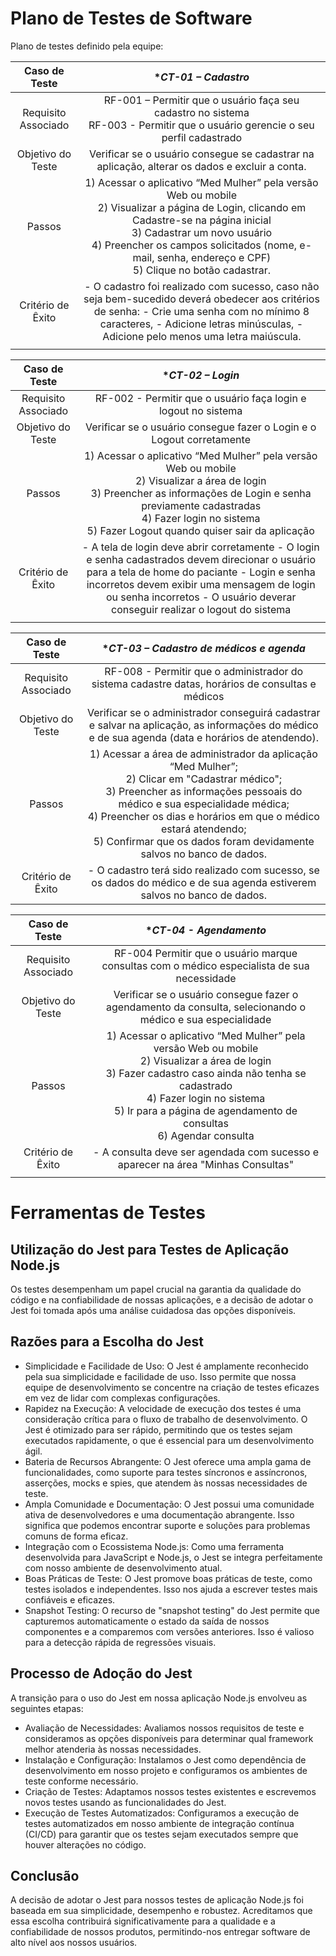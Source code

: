 # Plano de Testes de Software

Plano de testes definido pela equipe:

| **Caso de Teste** 	| **CT-01 – Cadastro* 	|
|:---:	|:---:	|
|	Requisito Associado 	| RF-001 – Permitir que o usuário faça seu cadastro no sistema </br> RF-003 - Permitir que o usuário gerencie o seu perfil cadastrado | 
| Objetivo do Teste 	| Verificar se o usuário consegue se cadastrar na aplicação, alterar os dados e excluir a conta. |
| Passos 	| 1) Acessar o aplicativo “Med Mulher” pela versão Web ou mobile </br> 2) Visualizar a página de Login, clicando em Cadastre-se na página inicial </br> 3) Cadastrar um novo usuário </br> 4) Preencher os campos solicitados (nome, e-mail, senha, endereço e CPF) </br> 5) Clique no botão cadastrar. |
|Critério de Êxito | - O cadastro foi realizado com sucesso, caso não seja bem-sucedido deverá obedecer aos critérios de senha: - Crie uma senha com no mínimo 8 caracteres, - Adicione letras minúsculas, -Adicione pelo menos uma letra maiúscula. |
|  	|  	|

| **Caso de Teste** 	| **CT-02 – Login* 	|
|:---:	|:---:	|
|	Requisito Associado 	| RF-002 -	Permitir que o usuário faça login e logout no sistema | 
| Objetivo do Teste 	| Verificar se o usuário consegue fazer o Login e o Logout corretamente |
| Passos 	| 1) Acessar o aplicativo “Med Mulher” pela versão Web ou mobile </br> 2) Visualizar a área de login </br> 3) Preencher as informações de Login e senha previamente cadastradas </br> 4) Fazer login no sistema </br> 5) Fazer Logout quando quiser sair da aplicação |
|Critério de Êxito | - A tela de login deve abrir corretamente - O login e senha cadastrados devem direcionar o usuário para a tela de home do paciante - Login e senha incorretos devem exibir uma mensagem de login ou senha incorretos - O usuário deverar conseguir realizar o logout do sistema |
|  	|  	|

| **Caso de Teste** 	| **CT-03 – Cadastro de médicos e agenda* 	|
|:---:	|:---:	|
|	Requisito Associado 	| RF-008	- Permitir que o administrador do sistema cadastre datas, horários de consultas e médicos | 
| Objetivo do Teste 	| Verificar se o administrador conseguirá cadastrar e salvar na aplicação, as informações do médico e de sua agenda (data e horários de atendendo).  |
| Passos 	| 1) Acessar a área de administrador da aplicação “Med Mulher”; </br> 2) Clicar em "Cadastrar médico"; </br> 3) Preencher as informações pessoais do médico e sua especialidade médica; </br> 4) Preencher os dias e horários em que o médico estará atendendo; </br> 5) Confirmar que os dados foram devidamente salvos no banco de dados. |
|Critério de Êxito | - O cadastro terá sido realizado com sucesso, se os dados do médico e de sua agenda estiverem salvos no banco de dados. |

| **Caso de Teste** 	| **CT-04 - Agendamento* 	|
|:---:	|:---:	|
|	Requisito Associado 	| RF-004	Permitir que o usuário marque consultas com o médico especialista de sua necessidade | 
| Objetivo do Teste 	| Verificar se o usuário consegue fazer o agendamento da consulta, selecionando o médico e sua especialidade |
| Passos 	| 1) Acessar o aplicativo “Med Mulher” pela versão Web ou mobile </br> 2) Visualizar a área de login </br> 3) Fazer cadastro caso ainda não tenha se cadastrado </br> 4) Fazer login no sistema </br> 5) Ir para a página de agendamento de consultas </br> 6) Agendar consulta |
|Critério de Êxito | - A consulta deve ser agendada com sucesso e aparecer na área "Minhas Consultas" |
|  	|  	|


# Ferramentas de Testes

## Utilização do Jest para Testes de Aplicação Node.js
Os testes desempenham um papel crucial na garantia da qualidade do código e na confiabilidade de nossas aplicações, e a decisão de adotar o Jest foi tomada após uma análise cuidadosa das opções disponíveis.

## Razões para a Escolha do Jest
- Simplicidade e Facilidade de Uso: O Jest é amplamente reconhecido pela sua simplicidade e facilidade de uso. Isso permite que nossa equipe de desenvolvimento se concentre na criação de testes eficazes em vez de lidar com complexas configurações.
- Rapidez na Execução: A velocidade de execução dos testes é uma consideração crítica para o fluxo de trabalho de desenvolvimento. O Jest é otimizado para ser rápido, permitindo que os testes sejam executados rapidamente, o que é essencial para um desenvolvimento ágil.
- Bateria de Recursos Abrangente: O Jest oferece uma ampla gama de funcionalidades, como suporte para testes síncronos e assíncronos, asserções, mocks e spies, que atendem às nossas necessidades de teste.
- Ampla Comunidade e Documentação: O Jest possui uma comunidade ativa de desenvolvedores e uma documentação abrangente. Isso significa que podemos encontrar suporte e soluções para problemas comuns de forma eficaz.
- Integração com o Ecossistema Node.js: Como uma ferramenta desenvolvida para JavaScript e Node.js, o Jest se integra perfeitamente com nosso ambiente de desenvolvimento atual.
- Boas Práticas de Teste: O Jest promove boas práticas de teste, como testes isolados e independentes. Isso nos ajuda a escrever testes mais confiáveis e eficazes.
- Snapshot Testing: O recurso de "snapshot testing" do Jest permite que capturemos automaticamente o estado da saída de nossos componentes e a comparemos com versões anteriores. Isso é valioso para a detecção rápida de regressões visuais.

## Processo de Adoção do Jest
A transição para o uso do Jest em nossa aplicação Node.js envolveu as seguintes etapas:
- Avaliação de Necessidades: Avaliamos nossos requisitos de teste e consideramos as opções disponíveis para determinar qual framework melhor atenderia às nossas necessidades.
- Instalação e Configuração: Instalamos o Jest como dependência de desenvolvimento em nosso projeto e configuramos os ambientes de teste conforme necessário.
- Criação de Testes: Adaptamos nossos testes existentes e escrevemos novos testes usando as funcionalidades do Jest.
- Execução de Testes Automatizados: Configuramos a execução de testes automatizados em nosso ambiente de integração contínua (CI/CD) para garantir que os testes sejam executados sempre que houver alterações no código.

## Conclusão
A decisão de adotar o Jest para nossos testes de aplicação Node.js foi baseada em sua simplicidade, desempenho e robustez. Acreditamos que essa escolha contribuirá significativamente para a qualidade e a confiabilidade de nossos produtos, permitindo-nos entregar software de alto nível aos nossos usuários.
